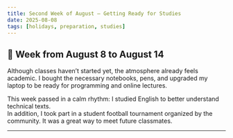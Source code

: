 ```yaml
---
title: Second Week of August — Getting Ready for Studies
date: 2025-08-08
tags: [holidays, preparation, studies]
---
```


## 📌 Week from August 8 to August 14

Although classes haven’t started yet, the atmosphere already feels academic. I bought the necessary notebooks, pens, and upgraded my laptop to be ready for programming and online lectures.  

This week passed in a calm rhythm: I studied English to better understand technical texts.  
In addition, I took part in a student football tournament organized by the community. It was a great way to meet future classmates.  

---

